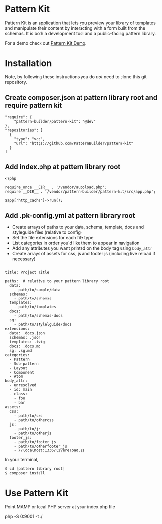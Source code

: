 # Pattern Kit

Pattern Kit is an application that lets you preview your library of templates and manipulate their content by interacting with a form built from the schemas. It is both a development tool and a public-facing pattern library.

For a demo check out [Pattern Kit Demo](https://webrh-patternkit.int.open.paas.redhat.com/).  

# Installation

Note, by following these instructions you do _not_ need to clone this git repository.

## Create composer.json at pattern library root and require pattern kit

```
"require": {
    "pattern-builder/pattern-kit": "@dev"
},
"repositories": [
  {
    "type": "vcs",
    "url": "https://github.com/PatternBuilder/pattern-kit"
  }
]
```

## Add index.php at pattern library root
```
<?php

require_once __DIR__ . '/vendor/autoload.php';
require __DIR__ . '/vendor/pattern-builder/pattern-kit/src/app.php';

$app['http_cache']->run();

```

## Add .pk-config.yml at pattern library root

- Create arrays of paths to your data, schema, template, docs and styleguide files (relative to config)
- Set the file extensions for each file type
- List categories in order you'd like them to appear in navigation
- Add any attributes you want printed on the body tag using `body_attr`
- Create arrays of assets for css, js and footer js (including live reload if necessary)

```

title: Project Title

paths:  # relative to your pattern library root
  data:
    - path/to/sample/data
  schemas:
    - path/to/schemas
  templates:
    - path/to/templates
  docs:
    - path/to/schemas-docs
  sg:
    - path/to/stylelguide/docs
extensions:
  data: .docs.json
  schemas: .json
  templates: .twig
  docs: .docs.md
  sg: .sg.md
categories:
  - Pattern
  - Sub-pattern
  - Layout
  - Component
  - Atom
body_attr:
  - unresolved
  - id: main
  - class:
    - foo
    - bar
assets:
  css:
    - path/to/css
    - path/to/othercss
  js:
    - path/to/js
    - path/to/otherjs
  footer_js:
    - path/to/footer_js
    - path/to/otherfooter_js
    - //localhost:1336/livereload.js
```

In your terminal, 

```
$ cd [pattern library root]
$ composer install
```

# Use Pattern Kit

Point MAMP or local PHP server at your index.php file

php -S 0:9001 -t ./
